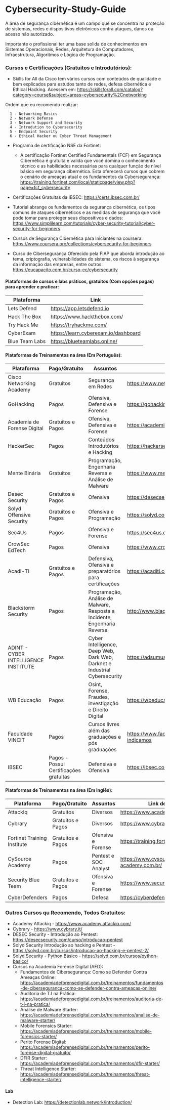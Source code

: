 # Cybersecurity-Study-Guide

A área de segurança cibernética é um campo que se concentra na proteção de sistemas, redes e dispositivos eletrônicos contra ataques, danos ou acesso não autorizado. 
<p>
Importante o profissional ter uma base solida de conhecimentos em Sistemas Operacionais, Redes, Arquitetura de Computadores, Infraestrutura, Algoritmos e Lógica de Programação. 
<p/>
  
### Cursos e Certificações (Gratuitos e Introdutórios):

- Skills for All da Cisco tem vários cursos com conteúdos de qualidade e bem explicados para estudos tanto de redes, defesa cibernética e Ethical Hacking. Acessem em: https://skillsforall.com/catalog?category=course&subject+areas=cybersecurity%2Cnetworking

Ordem que eu recomendo realizar: 

      1 - Networking Basics
      2 - Network Defense
      3 - Network Support and Security
      4 - Introdution to Cybersecurity
      5 - Endpoint Security
      6 - Ethical Hacker ou Cyber Threat Management

- Programa de certificação NSE da Fortinet: 
    - A certificação Fortinet Certified Fundamentals (FCF) em Segurança Cibernética é gratuita e valida que você domina o conhecimento técnico e as habilidades necessárias para qualquer função de nível básico em segurança cibernética. Esta oferecerá cursos que cobrem o cenário de ameaças atual e os fundamentos da Cybersegurança: https://training.fortinet.com/local/staticpage/view.php?page=fcf_cybersecurity

- Certificações Gratuitas da IBSEC: https://certs.ibsec.com.br/
  
- Tutorial abrange os fundamentos da segurança cibernética, os tipos comuns de ataques cibernéticos e as medidas de segurança que você pode tomar para proteger seus dispositivos e dados: https://www.simplilearn.com/tutorials/cyber-security-tutorial/cyber-security-for-beginners.
  
- Cursos de Segurança Cibernética para Iniciantes na coursera: https://www.coursera.org/collections/cybersecurity-for-beginners
  
- Curso de Cibersegurança Oferecido pela FIAP que aborda introdução ao tema, criptografia, vulnerabilidades do sistema, os riscos à segurança da informação das empresas, entre outros: https://eucapacito.com.br/curso-ec/cybersecurity
 
#### Plataformas de cursos e labs práticos, gratuitos (Com opções pagas) para aprender e praticar:

| Plataforma | Link | 
| --- | ------ |
| Lets Defend | https://app.letsdefend.io | 
| Hack The Box | https://www.hackthebox.com/ | 
| Try Hack Me | https://tryhackme.com/ | 
| CyberExam | https://learn.cyberexam.io/dashboard | 
| Blue Team Labs | https://blueteamlabs.online/ | 


#### Plataformas de Treinamentos na área (Em Português):

| Plataforma | Pago/Gratuito | Assuntos | Link de Acesso |
| --- | ------ | ------- | ----------- | 
| Cisco Networking Academy | Gratuitos | Segurança em Redes | https://www.netacad.com/pt-br/courses/all-courses | 
| GoHacking | Pagos | Ofensiva, Defensiva e Forense | https://gohacking.com.br/cursos | 
| Academia de Forense Digital | Gratuitos e Pagos | Ofensiva, Defensiva e Forense | https://academiadeforensedigital.com.br/treinamentos/ | 
| HackerSec | Pagos | Conteúdos Introdutórios e Hacking | https://hackersec.com/academy/ |
| Mente Binária | Gratuitos | Programação, Engenharia Reversa e Análise de Malware | https://www.mentebinaria.com.br/treinamentos/ | 
| Desec Security | Gratuitos e Pagos |  Ofensiva | https://desecsecurity.com/ | 
| Solyd Offensive Security | Gratuitos e Pagos | Ofensiva e Programação | https://solyd.com.br/ | 
| Sec4Us | Pagos | Ofensiva e Forense | https://sec4us.com.br/ | 
| CrowSec EdTech | Pagos | Ofensiva | https://www.crowsec.com.br/ | 
| Acadi-TI | Gratuitos e Pagos | Defensiva, Ofensiva e preparatórios para certificações | https://acaditi.com.br/ | 
| Blackstorm Security | Pagos | Programação, Análise de Malware, Resposta a Incidente, Engenharia Reversa | http://www.blackstormsecurity.com/bs/treinamento.html | 
| ADINT - CYBER INTELLIGENCE INSTITUTE | Pagos | Cyber Intelligence, Deep Web, Dark Web, Darknet e Industrial Cybersecurity | https://adsumus.eadplataforma.app/courses | 
| WB Educação | Pagos | Osint, Forense, Fraudes, investigação e Direito Digital | https://wbeduca.com.br/pt/cursos | 
| Faculdade VINCIT | Pagos | Cursos livres além das graduações e pós graduações | https://www.faculdadevincit.edu.br/cursos-que-indicamos | 
| IBSEC | Pagos - Possui Certificações gratuitas | Defensiva e Ofensiva | https://ibsec.com.br/ | 


#### Plataformas de Treinamentos na área (Em Inglês):

| Plataforma | Pago/Gratuito | Assuntos | Link de Acesso |
| --- | ------ | ------- | ----------- | 
| AttackIq | Gratuitos | Diversos | https://www.academy.attackiq.com/ | 
| Cybrary | Gratuitos e Pagos | Diversos | https://www.cybrary.it/ | 
| Fortinet Training Institute | Gratuitos e Pagos | Ofensiva e Forense | https://training.fortinet.com/ | 
| CySource Academy | Pagos | Pentest e SOC Analyst | https://www.cysource-academy.com.br/ | 
| Security Blue Team | Gratuitos e Pagos | Ofensiva e Forense | https://www.securityblue.team/training | 
| CyberDefenders | Pagos | Defesa | https://cyberdefenders.org/ | 

### Outros Cursos qu Recomendo, Todos Gratuitos:
 
- Academy Attackiq - https://www.academy.attackiq.com/
- Cybrary - https://www.cybrary.it/
- DESEC Security - Introdução ao Pentest: https://desecsecurity.com/curso/introducao-pentest
- Solyd Security Introdução ao hacking e Pentest - https://solyd.com.br/cursos/introducao-ao-hacking-e-pentest-2/
- Solyd Security - Python Básico - https://solyd.com.br/cursos/python-basico/
- Cursos na Academia Forense Digital (AFD):
  - Fundamentos de Cibersegurança: Como se Defender Contra Ameaças Online: https://academiadeforensedigital.com.br/treinamentos/fundamentos-de-ciberseguranca-como-se-defender-contra-ameacas-online/
  - Auditoria de T.I na Prática: https://academiadeforensedigital.com.br/treinamentos/auditoria-de-t-i-na-pratica/
  - Análise de Malware Starter: https://academiadeforensedigital.com.br/treinamentos/analise-de-malware-starter/
  - Mobile Forensics Starter: https://academiadeforensedigital.com.br/treinamentos/mobile-forensics-starter/
  - Perito Forense Digital: https://academiadeforensedigital.com.br/treinamentos/perito-forense-digital-gratuito/
  - DFIR Starter: https://academiadeforensedigital.com.br/treinamentos/dfir-starter/
  - Threat Intelligence Starter: https://academiadeforensedigital.com.br/treinamentos/threat-intelligence-starter/
 
#### Lab

- Detection Lab: https://detectionlab.network/introduction/

